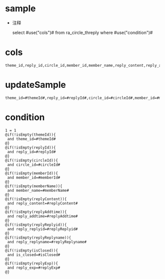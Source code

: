 sample
===
* 注释

	select #use("cols")# from ra_circle_threply  where  #use("condition")#

cols
===
	theme_id,reply_id,circle_id,member_id,member_name,reply_content,reply_addtime,reply_replyid,reply_replyname,is_closed,reply_exp

updateSample
===
	
	theme_id=#themeId#,reply_id=#replyId#,circle_id=#circleId#,member_id=#memberId#,member_name=#memberName#,reply_content=#replyContent#,reply_addtime=#replyAddtime#,reply_replyid=#replyReplyid#,reply_replyname=#replyReplyname#,is_closed=#isClosed#,reply_exp=#replyExp#

condition
===

	1 = 1  
	@if(!isEmpty(themeId)){
	 and theme_id=#themeId#
	@}
	@if(!isEmpty(replyId)){
	 and reply_id=#replyId#
	@}
	@if(!isEmpty(circleId)){
	 and circle_id=#circleId#
	@}
	@if(!isEmpty(memberId)){
	 and member_id=#memberId#
	@}
	@if(!isEmpty(memberName)){
	 and member_name=#memberName#
	@}
	@if(!isEmpty(replyContent)){
	 and reply_content=#replyContent#
	@}
	@if(!isEmpty(replyAddtime)){
	 and reply_addtime=#replyAddtime#
	@}
	@if(!isEmpty(replyReplyid)){
	 and reply_replyid=#replyReplyid#
	@}
	@if(!isEmpty(replyReplyname)){
	 and reply_replyname=#replyReplyname#
	@}
	@if(!isEmpty(isClosed)){
	 and is_closed=#isClosed#
	@}
	@if(!isEmpty(replyExp)){
	 and reply_exp=#replyExp#
	@}
	
	